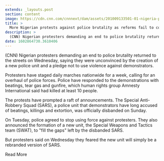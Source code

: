 ```yaml
--- 
extends: _layouts.post 
section: content 
image: https://cdn.cnn.com/cnnnext/dam/assets/201009133501-01-nigeria-police-sars-police-brutality-protest-super-tease.jpg 
title: > 
  More Nigerian protests against police brutality as reforms fail to convince 
description: > 
  (CNN) Nigerian protesters demanding an end to police brutality returned to the streets on Wednesday, saying they were unconvinced by the creation of a new police unit and a pledge not to use violence against demonstrators.Protesters have staged daily marches nationwide for a week, calling for an overhaul of police forces.The Special Anti-Robbery Squad (SARS), a police unit that demonstrators have long accused of beatings, killings and extortion, was officially disbanded on Sunday.They also announced the formation of a new unit, the Special Weapons and Tactics team (SWAT), to "fill the gaps" left by the disbanded SARS.But protesters said on Wednesday they feared the new unit will simply be a rebranded version of SARS. 
date: 1602864730.3610406 
--- 
```

(CNN) Nigerian protesters demanding an end to police brutality returned to the streets on Wednesday, saying they were unconvinced by the creation of a new police unit and a pledge not to use violence against demonstrators.

Protesters have staged daily marches nationwide for a week, calling for an overhaul of police forces. Police have responded to the demonstrations with beatings, tear gas and gunfire, which human rights group Amnesty International said had killed at least 10 people.

The protests have prompted a raft of announcements. The Special Anti-Robbery Squad (SARS), a police unit that demonstrators have long accused of beatings, killings and extortion, was officially disbanded on Sunday.

On Tuesday, police agreed to stop using force against protesters. They also announced the formation of a new unit, the Special Weapons and Tactics team (SWAT), to "fill the gaps" left by the disbanded SARS.

But protesters said on Wednesday they feared the new unit will simply be a rebranded version of SARS.

Read More